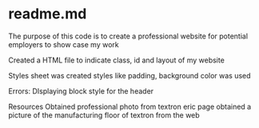# readme.md

The purpose of this code is to create a professional website for potential employers to show case my work 

Created a HTML file to indicate class, id and layout of my website


Styles sheet was created 
styles like padding, background color was used 

Errors:
DIsplaying block style for the header
   





Resources
Obtained professional photo from textron eric page
obtained a picture of the manufacturing floor of textron from the web 